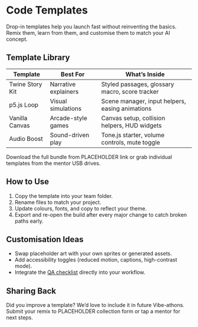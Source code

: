 # Code Templates

Drop-in templates help you launch fast without reinventing the basics. Remix them, learn from them, and customise them to match your AI concept.

## Template Library

| Template | Best For | What’s Inside |
| -------- | -------- | ------------- |
| Twine Story Kit | Narrative explainers | Styled passages, glossary macro, score tracker |
| p5.js Loop | Visual simulations | Scene manager, input helpers, easing animations |
| Vanilla Canvas | Arcade-style games | Canvas setup, collision helpers, HUD widgets |
| Audio Boost | Sound-driven play | Tone.js starter, volume controls, mute toggle |

Download the full bundle from PLACEHOLDER link or grab individual templates from the mentor USB drives.

## How to Use

1. Copy the template into your team folder.
2. Rename files to match your project.
3. Update colours, fonts, and copy to reflect your theme.
4. Export and re-open the build after every major change to catch broken paths early.

## Customisation Ideas

- Swap placeholder art with your own sprites or generated assets.
- Add accessibility toggles (reduced motion, captions, high-contrast mode).
- Integrate the [QA checklist](/ship/qa-checklist) directly into your workflow.

## Sharing Back

Did you improve a template? We’d love to include it in future Vibe-athons. Submit your remix to PLACEHOLDER collection form or tap a mentor for next steps.
